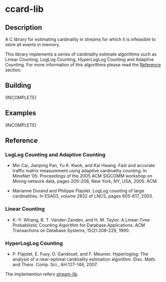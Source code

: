 # ccard-lib

## Description

A C library for estimating cardinality in streams for 
which it is infeasible to store all events in memory.

This library implements a series of cardinality estimate algorithms 
such as Linear Counting, LogLog Counting, HyperLogLog Counting and Adaptive Counting.
For more information of this algorithms please read the [Reference](#reference) section.

## Building

(INCOMPLETE)

## Examples

(INCOMPLETE)

## Reference

### LogLog Counting and Adaptive Counting

 * Min Cai, Jianping Pan, Yu K. Kwok, and Kai Hwang. Fast and accurate
 traffic matrix measurement using adaptive cardinality counting. In
 MineNet ’05: Proceedings of the 2005 ACM SIGCOMM workshop on
 Mining network data, pages 205–206, New York, NY, USA, 2005. ACM.

 * Marianne Durand and Philippe Flajolet. LogLog counting of large
 cardinalities. In ESA03, volume 2832 of LNCS, pages 605–617, 2003.

### Linear Counting

 * K.-Y. Whang, B. T. Vander-Zanden, and H. M. Taylor. A Linear-Time 
 Probabilistic Counting Algorithm for Database Applications. ACM 
 Transactions on Database Systems, 15(2):208-229, 1990.

### HyperLogLog Counting

 * P. Flajolet, E. Fusy, O. Gandouet, and F. Meunier.
 Hyperloglog: The analysis of a near-optimal cardinality
 estimation algorithm. Disc. Math. and Theor. Comp. Sci., AH:127-146, 2007.

The implemention refers [stream-lib](https://raw.github.com/clearspring/stream-lib).

